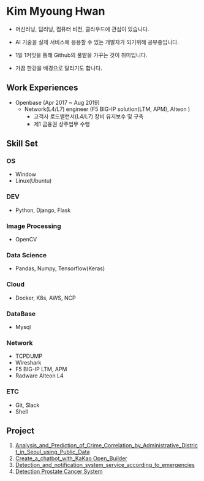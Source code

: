 # Kim Myoung Hwan
- 머신러닝, 딥러닝, 컴퓨터 비전, 클라우드에 관심이 있습니다.

- AI 기술을 실제 서비스에 응용할 수 있는 개발자가 되기위해 공부중입니다.

- 1일 1커밋을 통해 Github의 풀밭을 가꾸는 것이 취미입니다.
- 가끔 한강을 배경으로 달리기도 합니다.

## Work Experiences

- Openbase (Apr 2017 ~ Aug 2019)
  - Network(L4/L7) engineer (F5 BIG-IP solution(LTM, APM), Alteon )
    - 고객사 로드밸런서(L4/L7) 장비 유지보수 및 구축
    - 제1 금융권 상주업무 수행 

## Skill Set

### OS

- Window
- Linux(Ubuntu)

### DEV

- Python, Django, Flask

### Image Processing

- OpenCV 

### Data Science

- Pandas, Numpy, Tensorflow(Keras)

### Cloud

- Docker, K8s, AWS, NCP

### DataBase

- Mysql

### Network

- TCPDUMP
- Wireshark
- F5 BIG-IP LTM, APM
- Radware Alteon L4

### ETC

- Git, Slack
- Shell



## Project

1. [Analysis_and_Prediction_of_Crime_Correlation_by_Administrative_District_in_Seoul_using_Public_Data](https://github.com/madfalc0n/Image-analysis-and-develope/tree/master/project/1.Analysis_and_Prediction_of_Crime_Correlation_by_Administrative_District_in_Seoul_using_Public_Data)
2. [Create_a_chatbot_with_KaKao Open_Builder](https://github.com/madfalc0n/Image-analysis-and-develope/tree/master/project//2.Create_a_chatbot_with_Open_Builder)
3. [Detection_and_notification_system_service_according_to_emergencies](https://github.com/madfalc0n/Image-analysis-and-develope/tree/master/project/3.Detection_and_notification_system_service_according_to_emergencies)
4. [Detection Prostate Cancer System](https://github.com/madfalc0n/Image-analysis-and-develope/blob/master/project/4.Detection_Prostate_Cancer_system)